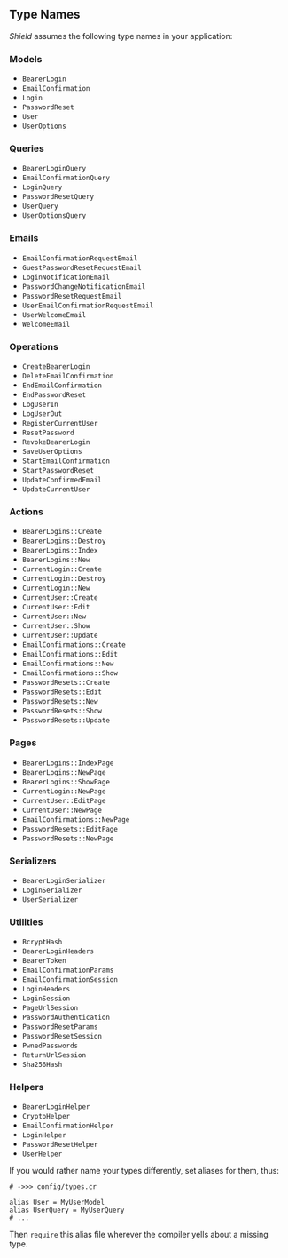## Type Names

*Shield* assumes the following type names in your application:

### Models

- `BearerLogin`
- `EmailConfirmation`
- `Login`
- `PasswordReset`
- `User`
- `UserOptions`

### Queries

- `BearerLoginQuery`
- `EmailConfirmationQuery`
- `LoginQuery`
- `PasswordResetQuery`
- `UserQuery`
- `UserOptionsQuery`

### Emails

- `EmailConfirmationRequestEmail`
- `GuestPasswordResetRequestEmail`
- `LoginNotificationEmail`
- `PasswordChangeNotificationEmail`
- `PasswordResetRequestEmail`
- `UserEmailConfirmationRequestEmail`
- `UserWelcomeEmail`
- `WelcomeEmail`

### Operations

- `CreateBearerLogin`
- `DeleteEmailConfirmation`
- `EndEmailConfirmation`
- `EndPasswordReset`
- `LogUserIn`
- `LogUserOut`
- `RegisterCurrentUser`
- `ResetPassword`
- `RevokeBearerLogin`
- `SaveUserOptions`
- `StartEmailConfirmation`
- `StartPasswordReset`
- `UpdateConfirmedEmail`
- `UpdateCurrentUser`

### Actions

- `BearerLogins::Create`
- `BearerLogins::Destroy`
- `BearerLogins::Index`
- `BearerLogins::New`
- `CurrentLogin::Create`
- `CurrentLogin::Destroy`
- `CurrentLogin::New`
- `CurrentUser::Create`
- `CurrentUser::Edit`
- `CurrentUser::New`
- `CurrentUser::Show`
- `CurrentUser::Update`
- `EmailConfirmations::Create`
- `EmailConfirmations::Edit`
- `EmailConfirmations::New`
- `EmailConfirmations::Show`
- `PasswordResets::Create`
- `PasswordResets::Edit`
- `PasswordResets::New`
- `PasswordResets::Show`
- `PasswordResets::Update`

### Pages

- `BearerLogins::IndexPage`
- `BearerLogins::NewPage`
- `BearerLogins::ShowPage`
- `CurrentLogin::NewPage`
- `CurrentUser::EditPage`
- `CurrentUser::NewPage`
- `EmailConfirmations::NewPage`
- `PasswordResets::EditPage`
- `PasswordResets::NewPage`

### Serializers

- `BearerLoginSerializer`
- `LoginSerializer`
- `UserSerializer`

### Utilities

- `BcryptHash`
- `BearerLoginHeaders`
- `BearerToken`
- `EmailConfirmationParams`
- `EmailConfirmationSession`
- `LoginHeaders`
- `LoginSession`
- `PageUrlSession`
- `PasswordAuthentication`
- `PasswordResetParams`
- `PasswordResetSession`
- `PwnedPasswords`
- `ReturnUrlSession`
- `Sha256Hash`

### Helpers

- `BearerLoginHelper`
- `CryptoHelper`
- `EmailConfirmationHelper`
- `LoginHelper`
- `PasswordResetHelper`
- `UserHelper`

If you would rather name your types differently, set aliases for them, thus:

```crystal
# ->>> config/types.cr

alias User = MyUserModel
alias UserQuery = MyUserQuery
# ...
```

Then `require` this alias file wherever the compiler yells about a missing type.
